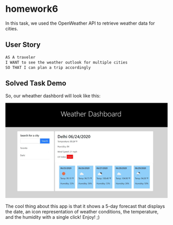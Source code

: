 # homework6

In this task, we used the OpenWeather API to retrieve weather data for cities. 


## User Story

```
AS A traveler
I WANT to see the weather outlook for multiple cities
SO THAT I can plan a trip accordingly
```


## Solved Task Demo

So, our wheather dashbord will look like this:

![](./demo.jpg)


The cool thing about this app is that it shows a 5-day forecast that displays the date, an icon representation of weather conditions, the temperature, and the humidity with a single click! Enjoy! ;) 
